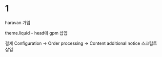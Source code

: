 # 1

haravan 가입

theme.liquid - head에 gpm 삽입

결제
Configuration -> Order processing -> Content additional notice 스크립트 삽입

